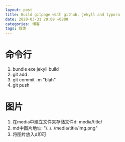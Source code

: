 ```yaml
---
layout: post
title: Build gitpage with github, jekyll and typora
date: 2020-03-31 20:09 +0800
categories: 博客
tags: 媒体
---
```


# 命令行

1. bundle exe jekyll build
2. git add .
3. git commit -m "blah"
4. git push


# 图片

1. 在media中建立文件夹存储文件d: media/title/
2. md中图片地址: "/../../media/title/img.png"
3. 将图片放入d即可

